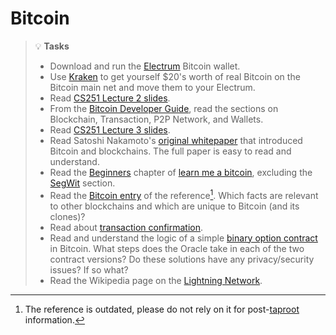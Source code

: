 # Bitcoin

> 💡 **Tasks**
> * Download and run the [Electrum](https://bitcoin.org/en/wallets/desktop/mac/electrum/?step=5\&platform=mac\&important=control\&user=beginner) Bitcoin wallet.
> * Use [Kraken](https://www.kraken.com/) to get yourself $20's worth of real Bitcoin on the Bitcoin main net and move them to your Electrum.
> * Read [CS251 Lecture 2 slides](https://cs251.stanford.edu/lectures/lecture2.pdf).
> * From the [Bitcoin Developer Guide](https://bitcoin.org/en/developer-reference), read the sections on Blockchain, Transaction, P2P Network, and Wallets.
> * Read [CS251 Lecture 3 slides](https://cs251.stanford.edu/lectures/lecture3.pdf).
> * Read Satoshi Nakamoto's [original whitepaper](https://bitcoin.org/bitcoin.pdf) that introduced Bitcoin and blockchains. The full paper is easy to read and understand.
> * Read the [Beginners](https://learnmeabitcoin.com/beginners/) chapter of [learn me a bitcoin](https://learnmeabitcoin.com/), excluding the [SegWit](https://learnmeabitcoin.com/beginners/guide/segwit/) section.
> * Read the [Bitcoin entry](https://en.bitcoin.it/wiki/Bitcoin) of the reference[^1]. Which facts are relevant to other blockchains and which are unique to Bitcoin (and its clones)?
> * Read about [transaction confirmation](https://en.bitcoin.it/wiki/Confirmation).
> * Read and understand the logic of a simple [binary option contract](https://en.bitcoin.it/wiki/Binary_options) in Bitcoin. What steps does the Oracle take in each of the two contract versions? Do these solutions have any privacy/security issues? If so what?
> * Read the Wikipedia page on the [Lightning Network](https://en.wikipedia.org/wiki/Lightning_Network).

[^1]: The reference is outdated, please do not rely on it for post-[taproot](https://learnmeabitcoin.com/technical/upgrades/taproot/) information.